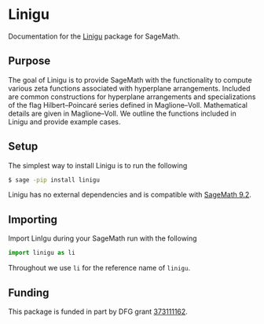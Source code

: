 # Linigu

Documentation for the [Linigu](https://github.com/joshmaglione/linigu) package for SageMath.

## Purpose

The goal of Linigu is to provide SageMath with the functionality to compute various zeta functions associated with hyperplane arrangements. Included are common constructions for hyperplane arrangements and specializations of the flag Hilbert&ndash;Poincar&#233; series defined in Maglione&ndash;Voll. Mathematical details are given in Maglione&ndash;Voll. We outline the functions included in Linigu and provide example cases. 

## Setup

The simplest way to install Linigu is to run the following 

```bash
$ sage -pip install linigu
```

Linigu has no external dependencies and is compatible with [SageMath 9.2](https://www.sagemath.org/).

## Importing

Import LinIgu during your SageMath run with the following

```python
import linigu as li
```

Throughout we use `li` for the reference name of `linigu`.

## Funding 

This package is funded in part by DFG grant [373111162](https://gepris.dfg.de/gepris/projekt/373111162?language=en).
